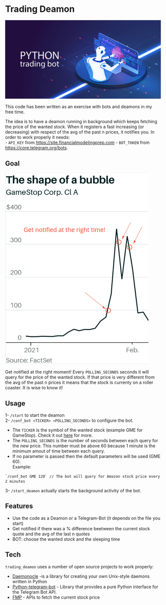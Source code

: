 # Trading Deamon

![](/img/hero.jpg)

This code has been written as an exercise with bots and deamons in my free time.

The idea is to have a deamon running in background which keeps fetching the price of the wanted stock. When it registers a fast increasing (or decreasing) with respect of the avg of the past n prices, it notifies you. 
In order to work properly it needs:<br />
    - `API_KEY` from https://site.financialmodelingprep.com 
    - `BOT_TOKEN` from https://core.telegram.org/bots.

## Goal
![bubble](/img/gmeBubble.png)

Get notified at the right moment! 
Every `POLLING_SECONDS` seconds it will query for the price of the wanted stock. If that price is very different from the avg of the past n prices it means that the stock is currenty on a roller coaster. It is wise to know it!
## Usage
1- `/start` to start the deamon <br />
2- `/conf_bot <TICKER> <POLLING_SECONDS>` to configure the bot.
 - The `TICKER` is the symbol of the wanted stock (example GME for GameStop). Check it out [here](https://stockanalysis.com/stocks/) for more.
 - The `POLLING_SECONDS` is the number of seconds between each query for the new price. This number must be above 60 because 1 minute is the minimum amout of time between each query.
 - If no parameter is passed then the default parameters will be used (GME 60). <br />
Example: <br />
 ```
`/conf_bot GME 120` // The bot will query for Amazon stock price every 2 minutes
 ```
3- `/start_deamon` actually starts the background activity of the bot.
## Features

- Use the code as a Deamon or a Telegram-Bot (it depends on the file you start)
- Get notified if there was a % difference beetween the current stock quote and the avg of the last n quotes
- BOT: choose the wanted stock and the sleeping time

## Tech

`trading_deamon` uses a number of open source projects to work properly:

- [Daemonocle](https://pypi.org/project/daemonocle/) -is a library for creating your own Unix-style daemons written in Python
- [Python-telegram-bot](https://github.com/python-telegram-bot/python-telegram-bot#documentation) - Library that provides a pure Python interface for the Telegram Bot API.
- [FMP](https://site.financialmodelingprep.com) - APIs to fetch the current stock price